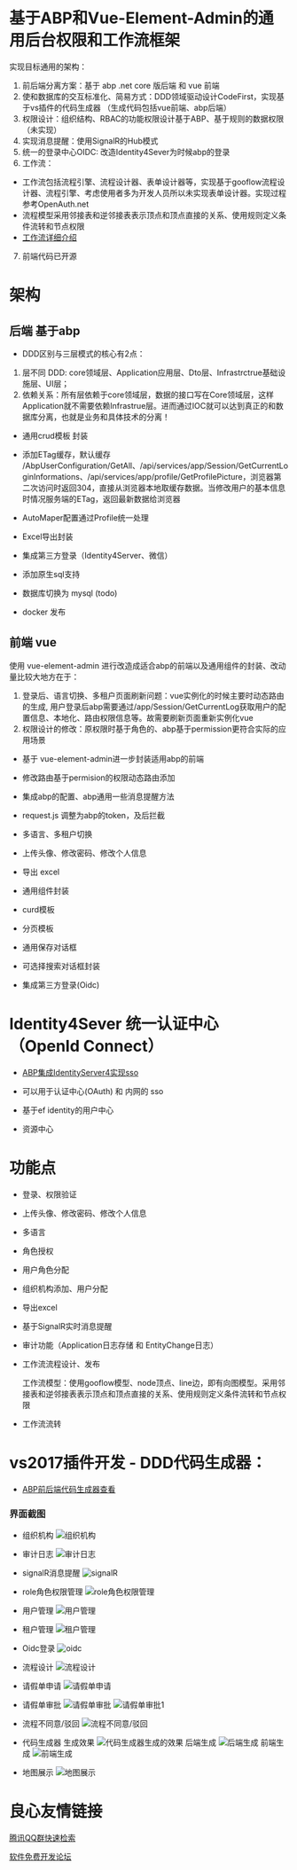 # 基于ABP和Vue-Element-Admin的通用后台权限和工作流框架

实现目标通用的架构：
1. 前后端分离方案：基于 abp .net core 版后端 和 vue 前端
2. 使和数据库的交互标准化、简易方式：DDD领域驱动设计CodeFirst，实现基于vs插件的代码生成器 （生成代码包括vue前端、abp后端）
3. 权限设计：组织结构、RBAC的功能权限设计基于ABP、基于规则的数据权限（未实现）
4. 实现消息提醒：使用SignalR的Hub模式
5. 统一的登录中心OIDC: 改造Identity4Sever为时候abp的登录
6. 工作流：
 * 工作流包括流程引擎、流程设计器、表单设计器等，实现基于gooflow流程设计器、流程引擎、考虑使用者多为开发人员所以未实现表单设计器。实现过程参考OpenAuth.net 
 * 流程模型采用邻接表和逆邻接表表示顶点和顶点直接的关系、使用规则定义条件流转和节点权限
 * [工作流详细介绍](https://gitee.com/fq_chenzhen/MyWraper-Abpboliterplate/blob/master/%E5%B7%A5%E4%BD%9C%E6%B5%81.md)

7. 前端代码已开源

# 架构

## 后端 基于abp

* DDD区别与三层模式的核心有2点：
1. 层不同 DDD: core领域层、Application应用层、Dto层、Infrastrctrue基础设施层、UI层；
2. 依赖关系：所有层依赖于core领域层，数据的接口写在Core领域层，这样Application就不需要依赖Infrastrue层。进而通过IOC就可以达到真正的和数据库分离，也就是业务和具体技术的分离！

* 通用crud模板 封装

* 添加ETag缓存，默认缓存 /AbpUserConfiguration/GetAll、/api/services/app/Session/GetCurrentLoginInformations、/api/services/app/profile/GetProfilePicture，浏览器第二次访问时返回304，直接从浏览器本地取缓存数据。当修改用户的基本信息时情况服务端的ETag，返回最新数据给浏览器

* AutoMaper配置通过Profile统一处理

* Excel导出封装

* 集成第三方登录（Identity4Server、微信）

* 添加原生sql支持

* 数据库切换为 mysql (todo)

* docker 发布


## 前端 vue
使用 vue-element-admin 进行改造成适合abp的前端以及通用组件的封装、改动量比较大地方在于：
1. 登录后、语言切换、多租户页面刷新问题：vue实例化的时候主要时动态路由的生成, 用户登录后abp需要通过/app/Session/GetCurrentLog获取用户的配置信息、本地化、路由权限信息等。故需要刷新页面重新实例化vue
2. 权限设计的修改：原权限时基于角色的、abp基于permission更符合实际的应用场景

* 基于 vue-element-admin进一步封装适用abp的前端

* 修改路由基于permision的权限动态路由添加

* 集成abp的配置、abp通用一些消息提醒方法

* request.js 调整为abp的token，及后拦截

* 多语言、多租户切换

* 上传头像、修改密码、修改个人信息

* 导出 excel

* 通用组件封装

* curd模板

* 分页模板

* 通用保存对话框

* 可选择搜索对话框封装

* 集成第三方登录(Oidc)



# Identity4Sever 统一认证中心（OpenId Connect）

* [ABP集成IdentityServer4实现sso](https://gitee.com/fq_chenzhen/Abp-Template-IdentityServer4)

* 可以用于认证中心(OAuth) 和 内网的 sso

* 基于ef identity的用户中心

* 资源中心


# 功能点

* 登录、权限验证

* 上传头像、修改密码、修改个人信息

* 多语言

* 角色授权

* 用户角色分配

* 组织机构添加、用户分配

* 导出excel

* 基于SignalR实时消息提醒

* 审计功能（Application日志存储 和 EntityChange日志）

* 工作流流程设计、发布

  工作流模型：使用gooflow模型、node顶点、line边，即有向图模型。采用邻接表和逆邻接表表示顶点和顶点直接的关系、使用规则定义条件流转和节点权限

* 工作流流转

# vs2017插件开发 - DDD代码生成器：

* [ABP前后端代码生成器查看](https://gitee.com/fq_chenzhen/abp_code_generator)

### 界面截图

* 组织机构
![组织机构](../../raw/master/_screenshots/organize.gif)

* 审计日志
![审计日志](../../raw/master/_screenshots/audit.gif)

* signalR消息提醒
![signalR](../../raw/master/_screenshots/signalR.gif)

* role角色权限管理
![role角色权限管理](../../raw/master/_screenshots/role.gif)

* 用户管理
![用户管理](../../raw/master/_screenshots/user.gif)

* 租户管理
![租户管理](../../raw/master/_screenshots/teant.gif)

* Oidc登录
![oidc](https://gitee.com/fq_chenzhen/Abp-Template-IdentityServer4/raw/master/images/oidc.gif)

* 流程设计
![流程设计](../../raw/master/_screenshots/flowDesign.gif)

* 请假单申请
![请假单申请](../../raw/master/_screenshots/applyFlow.gif)

* 请假单审批
![请假单审批](../../raw/master/_screenshots/verificationFlow.gif)
![请假单审批1](../../raw/master/_screenshots/verificationFlow2.gif)

* 流程不同意/驳回
![流程不同意/驳回](../../raw/master/_screenshots/verificationFlow3.gif)

* 代码生成器
 生成效果
![代码生成器生成的效果](../../raw/master/_screenshots/codeGen.gif)
 后端生成
![后端生成](https://gitee.com/fq_chenzhen/abp_code_generator/raw/master/images/codebuild-back.gif)
 前端生成
![前端生成](https://gitee.com/fq_chenzhen/abp_code_generator/raw/master/images/codebuild-front.gif)

* 地图展示
![地图展示](../../raw/master/_screenshots/map.gif)

 # 良心友情链接

[腾讯QQ群快速检索](http://u.720life.cn/s/8cf73f7c)

[软件免费开发论坛](http://u.720life.cn/s/bbb01dc0)